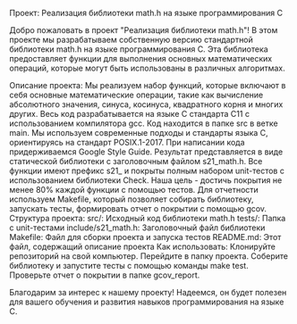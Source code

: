 Проект: Реализация библиотеки math.h на языке программирования C

Добро пожаловать в проект "Реализация библиотеки math.h"! В этом проекте мы разрабатываем собственную версию стандартной библиотеки math.h на языке программирования C. Эта библиотека предоставляет функции для выполнения основных математических операций, которые могут быть использованы в различных алгоритмах.

Описание проекта:
Мы реализуем набор функций, которые включают в себя основные математические операции, такие как вычисление абсолютного значения, синуса, косинуса, квадратного корня и многих других.
Весь код разрабатывается на языке C стандарта C11 с использованием компилятора gcc.
Код находится в папке src в ветке main.
Мы используем современные подходы и стандарты языка C, ориентируясь на стандарт POSIX.1-2017.
При написании кода придерживаемся Google Style Guide.
Результат представляется в виде статической библиотеки с заголовочным файлом s21_math.h.
Все функции имеют префикс s21_ и покрыты полным набором unit-тестов с использованием библиотеки Check.
Наша цель - достичь покрытия не менее 80% каждой функции с помощью тестов.
Для отчетности используем Makefile, который позволяет собирать библиотеку, запускать тесты, формировать отчет о покрытии с помощью gcov.
Структура проекта:
src/: Исходный код библиотеки math.h
tests/: Папка с unit-тестами
include/s21_math.h: Заголовочный файл библиотеки
Makefile: Файл для сборки проекта и запуска тестов
README.md: Этот файл, содержащий описание проекта
Как использовать:
Клонируйте репозиторий на свой компьютер.
Перейдите в папку проекта.
Соберите библиотеку и запустите тесты с помощью команды make test.
Проверьте отчет о покрытии в папке gcov_report.

Благодарим за интерес к нашему проекту! Надеемся, он будет полезен для вашего обучения и развития навыков программирования на языке C.
